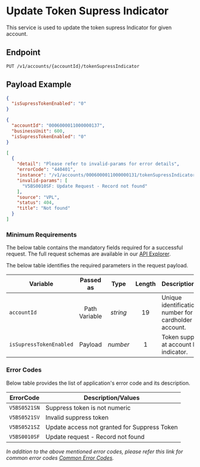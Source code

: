 # Update Token Supress Indicator

This service is used to update the token supress Indicator for given account.

## Endpoint

`PUT /v1/accounts/{accountId}/tokenSupressIndicator`

## Payload Example

<!--
type: tab
titles: Request, Response, Error
-->

```json
{
  "isSupressTokenEnabled": "0"
}
```

<!--
type: tab
-->

```json
{
  "accountId": "0006000011000000137",
  "businessUnit": 600,
  "isSupressTokenEnabled": "0"
}
```

<!--
type: tab
-->

```json
[
  {
    "detail": "Please refer to invalid-params for error details",
    "errorCode": "440401",
    "instance": "/v1/accounts/0006000011000000131/tokenSupressIndicator",
    "invalid-params": [
      "V5BS0010SF: Update Request - Record not found"
    ],
    "source": "VPL",
    "status": 404,
    "title": "Not found"
  }
]
```

<!-- type: tab-end -->

### Minimum Requirements

The below table contains the mandatory fields required for a successful request. The full request schemas are available in our [API Explorer](../api/?type=put&path=/v1/accounts/{accountId}/tokenSupressIndicator).

The below table identifies the required parameters in the request payload.

| Variable | Passed as | Type | Length | Description/Values |
| -------- | :-------: | :--: | :------------: | ------------------ |
| `accountId` | Path Variable | *string* | 19 | Unique identification number for cardholder billing account. | 
| `isSupressTokenEnabled` | Payload | *number* | 1 | Token suppression at account level indicator. | 

### Error Codes

Below table provides the list of application's error code and its description.

| ErrorCode |  Description/Values |
| --------  | ------------------ |
| `V5BS0521SN` | Suppress token is not numeric |        
| `V5BS0521SV` | Invalid suppress token | 
| `V5BS0521SZ` | Update access not granted for Suppress Token | 
| `V5BS0010SF` | Update request - Record not found | 

*In addition to the above mentioned error codes, please refer this link for common error codes [Common Error Codes](?path=docs/Common_Error_Code.md).*
